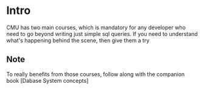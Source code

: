 # Intro
CMU has two main courses, which is mandatory for any developer who need to go beyond writing just simple sql queries.
If you need to understand what's happening behind the scene, then give them a try

## Note
To really benefits from those courses, follow along with the companion book [Dabase System concepts]